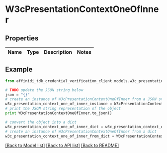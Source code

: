 # W3cPresentationContextOneOfInner

## Properties

| Name | Type | Description | Notes |
| ---- | ---- | ----------- | ----- |

## Example

```python
from affinidi_tdk_credential_verification_client.models.w3c_presentation_context_one_of_inner import W3cPresentationContextOneOfInner

# TODO update the JSON string below
json = "{}"
# create an instance of W3cPresentationContextOneOfInner from a JSON string
w3c_presentation_context_one_of_inner_instance = W3cPresentationContextOneOfInner.from_json(json)
# print the JSON string representation of the object
print W3cPresentationContextOneOfInner.to_json()

# convert the object into a dict
w3c_presentation_context_one_of_inner_dict = w3c_presentation_context_one_of_inner_instance.to_dict()
# create an instance of W3cPresentationContextOneOfInner from a dict
w3c_presentation_context_one_of_inner_from_dict = W3cPresentationContextOneOfInner.from_dict(w3c_presentation_context_one_of_inner_dict)
```

[[Back to Model list]](../README.md#documentation-for-models) [[Back to API list]](../README.md#documentation-for-api-endpoints) [[Back to README]](../README.md)
